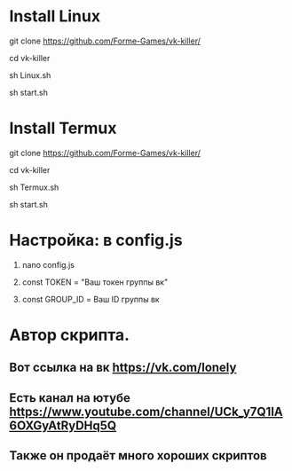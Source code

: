 # Install Linux

git clone https://github.com/Forme-Games/vk-killer/

cd vk-killer 

sh Linux.sh

sh start.sh

# Install Termux

git clone https://github.com/Forme-Games/vk-killer/

cd vk-killer 

sh Termux.sh

sh start.sh

# Настройка: в config.js

1. nano config.js

2. const TOKEN = "Ваш токен группы вк"

3. const GROUP_ID = Ваш ID группы вк

#  Автор скрипта.
## Вот ссылка на вк https://vk.com/lonely
## Есть канал на ютубе https://www.youtube.com/channel/UCk_y7Q1lA6OXGyAtRyDHq5Q
## Также он продаёт много хороших скриптов
